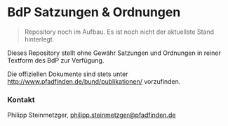 # BdP Satzungen & Ordnungen

> Repository noch im Aufbau. Es ist noch nicht der aktuellste Stand hinterlegt.

Dieses Repository stellt ohne Gewähr Satzungen und Ordnungen in reiner Textform des BdP zur Verfügung.

Die offiziellen Dokumente sind stets unter
http://www.pfadfinden.de/bund/publikationen/ vorzufinden.


### Kontakt
Philipp Steinmetzger, philipp.steinmetzger@pfadfinden.de
